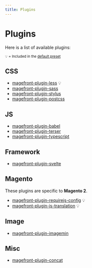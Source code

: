 ```yaml
---
title: Plugins
---
```


# Plugins

Here is a list of available plugins:

<small>💡 = Included in the [default preset](presets/default.md)</small>

## CSS

- [magefront-plugin-less](plugins/less.md) 💡
- [magefront-plugin-sass](plugins/sass.md)
- [magefront-plugin-stylus](plugins/stylus.md)
- [magefront-plugin-postcss](plugins/postcss.md)

## JS

- [magefront-plugin-babel](plugins/babel.md)
- [magefront-plugin-terser](plugins/terser.md)
- [magefront-plugin-typescript](plugins/typescript.md)

## Framework

- [magefront-plugin-svelte](plugins/svelte.md)

## Magento

These plugins are specific to **Magento 2**.

- [magefront-plugin-requirejs-config](plugins/requirejs-config.md) 💡
- [magefront-plugin-js-translation](plugins/js-translation.md) 💡

## Image

- [magefront-plugin-imagemin](plugins/imagemin.md)

## Misc

- [magefront-plugin-concat](plugins/concat.md)
